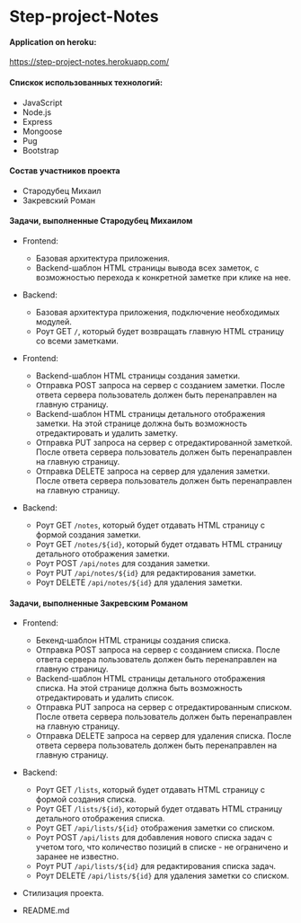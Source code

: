 # Step-project-Notes

#### Application on heroku:

https://step-project-notes.herokuapp.com/

#### Спискок использованных технологий:
- JavaScript
- Node.js
- Express
- Mongoose
- Pug
- Bootstrap

#### Состав участников проекта

- Стародубец Михаил
- Закревский Роман

#### Задачи, выполненные Стародубец Михаилом

- Frontend:
   - Базовая архитектура приложения.
   - Backend-шаблон HTML страницы вывода всех заметок, с возможностью перехода к конкретной заметке при клике на нее. 
 - Backend:
   - Базовая архитектура приложения, подключение необходимых модулей.
   - Роут GET `/`, который будет возвращать главную HTML страницу со всеми заметками.
   
- Frontend:
   - Backend-шаблон HTML страницы создания заметки.
   - Отправка POST запроса на сервер с созданием заметки. После ответа сервера пользователь должен быть перенаправлен на главную страницу.
   - Backend-шаблон HTML страницы детального отображения заметки. На этой странице должна быть возможность отредактировать и удалить заметку.
   - Отправка PUT запроса на сервер с отредактированной заметкой. После ответа сервера пользователь должен быть перенаправлен на главную страницу.
   - Отправка DELETE запроса на сервер для удаления заметки. После ответа сервера пользователь должен быть перенаправлен на главную страницу.
 - Backend:
   - Роут GET `/notes`, который будет отдавать HTML страницу с формой создания заметки.
   - Роут GET `/notes/${id}`, который будет отдавать HTML страницу детального отображения заметки.
   - Роут POST `/api/notes` для создания заметки.
   - Роут PUT `/api/notes/${id}` для редактирования заметки.
   - Роут DELETE `/api/notes/${id}` для удаления заметки.
   
#### Задачи, выполненные Закревским Романом

- Frontend:
   - Бекенд-шаблон HTML страницы создания списка.
   - Отправка POST запроса на сервер с созданием списка. После ответа сервера пользователь должен быть перенаправлен на главную страницу.
   - Backend-шаблон HTML страницы детального отображения списка. На этой странице должна быть возможность отредактировать и удалить список.
   - Отправка PUT запроса на сервер с отредактированным списком. После ответа сервера пользователь должен быть перенаправлен на главную страницу.
   - Отправка DELETE запроса на сервер для удаления списка. После ответа сервера пользователь должен быть перенаправлен на главную страницу.
 - Backend:
   - Роут GET `/lists`, который будет отдавать HTML страницу с формой создания списка.
   - Роут GET `/lists/${id}`, который будет отдавать HTML страницу детального отображения списка.
   - Роут GET `/api/lists/${id}` отображения заметки со списком.
   - Роут POST `/api/lists` для добавления нового списка задач с учетом того, что количество позиций в списке - не ограничено и заранее не известно.
   - Роут PUT `/api/lists/${id}` для редактирования списка задач.
   - Роут DELETE `/api/lists/${id}` для удаления заметки со списком.
   
- Стилизация проекта.
- README.md